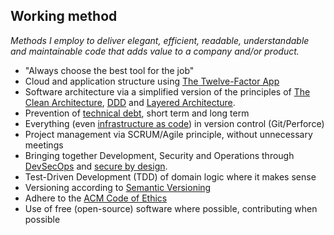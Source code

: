 ## Working method

_Methods I employ to deliver elegant, efficient, readable, understandable and maintainable code that adds value to a company and/or product._

- "Always choose the best tool for the job"
- Cloud and application structure using [The Twelve-Factor App](https://12factor.net/)
- Software architecture via a simplified version of the principles of [The Clean Architecture](https://blog.cleancoder.com/uncle-bob/2012/08/13/the-clean-architecture.html), [DDD](https://en.wikipedia.org/wiki/Domain-driven_design) and [Layered Architecture](https://en.wikipedia.org/wiki/Multitier_architecture).
- Prevention of [technical debt](https://en.wikipedia.org/wiki/Technical_debt), short term and long term
- Everything (even [infrastructure as code](https://en.wikipedia.org/wiki/Infrastructure_as_code)) in version control (Git/Perforce)
- Project management via SCRUM/Agile principle, without unnecessary meetings
- Bringing together Development, Security and Operations through [DevSecOps](https://www.devsecops.org/) and [secure by design](https://en.wikipedia.org/wiki/Secure_by_design).
- Test-Driven Development (TDD) of domain logic where it makes sense
- Versioning according to [Semantic Versioning](https://semver.org/)
- Adhere to the [ACM Code of Ethics](https://www.acm.org/code-of-ethics)
- Use of free (open-source) software where possible, contributing when possible
